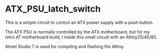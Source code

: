 # ATX_PSU_latch_switch
This is a simple circuit to control an ATX power supply with a push button.

The ATX PSU is normally controlled by the ATX motherboard, but for my
retro AT motherboard build, I made this small circuit with an Attiny25/45/85.

Atmel Studio 7 is used for compiling and flashing the Attiny.

